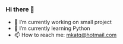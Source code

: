 ### Hi there 👋




- 🔭 I’m currently working on small project
- 🌱 I’m currently learning Python
- 📫 How to reach me: mkatq@hotmail.com
